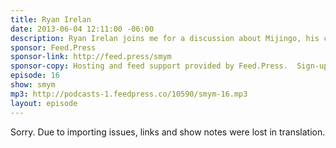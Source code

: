 ```yaml
---
title: Ryan Irelan
date: 2013-06-04 12:11:00 -06:00
description: Ryan Irelan joins me for a discussion about Mijingo, his company that publishes training videos for the web and his work in setting up a studio at Happy Cog.
sponsor: Feed.Press
sponsor-link: http://feed.press/smym
sponsor-copy: Hosting and feed support provided by Feed.Press.  Sign-up today and try FeedPress on a 14 day trial (no contracts or commitments). Use promo code "smym" during checkout to get 10% off your first year.
episode: 16
show: smym
mp3: http://podcasts-1.feedpress.co/10590/smym-16.mp3
layout: episode
---
```


Sorry. Due to importing issues, links and show notes were lost in translation.
